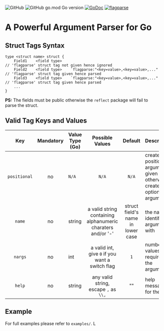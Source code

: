 ![GitHub](https://img.shields.io/github/license/rsjethani/flagparse) ![GitHub go.mod Go version](https://img.shields.io/github/go-mod/go-version/rsjethani/flagparse) [![GoDoc](https://img.shields.io/badge/godoc-reference-blue)](https://pkg.go.dev/github.com/rsjethani/flagparse) [![flagparse](https://circleci.com/gh/rsjethani/flagparse.svg?style=shield)](https://app.circleci.com/pipelines/github/rsjethani/flagparse) 


# A Powerful Argument Parser for Go

## Struct Tags Syntax
```
type <struct name> struct {
    Field1    <field type>                                               // 'flagparse' struct tag not given hence ignored
    Field2    <field type>    `flagparse:"<key=value>,<key=value>,..."   // 'flagparse' struct tag given hence parsed
    Field3    <field type>    `flagparse:"<key=value>,<key=value>,..."   // 'flagparse' struct tag given hence parsed
    ...
}
```
**PS:** The fields must be public otherwise the `reflect` package will fail to parse the struct.

## Valid Tag Keys and Values

| Key | Mandatory | Value Type (Go) | Possible Values | Default | Description |
| :---: | :---: | --- | :---: | :---: | :--- |
| `positional` | no | `N/A` | `N/A` | `N/A` | create a positional argument if given otherwise create an optional argument |
| `name` | no | string | a valid string containing alphanumeric charaters and/or '-' | struct field's name in lower case | the name to identify the argument with |
| `nargs` | no | int | a valid int, give `0` if you want a switch flag | `1` | number of values required by the argument |
| `help` | no | string | any valid string, escape `,` as `\\,`  | "" | help message for the user |

## Example

For full examples please refer to `examples/`.
L
